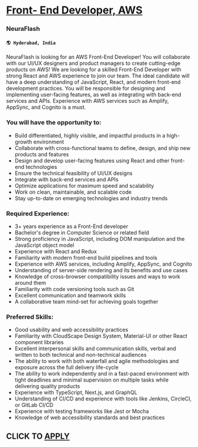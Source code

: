 # [Front- End Developer, AWS](https://www.remotewlb.com/apply/front-end-developer-aws-92974)  
### NeuraFlash  
#### `🌎 Hyderabad, India`  

NeuraFlash is looking for an AWS Front-End Developer! You will collaborate with our UI/UX designers and product managers to create cutting-edge products on AWS! We are looking for a skilled Front-End Developer with strong React and AWS experience to join our team. The ideal candidate will have a deep understanding of JavaScript, React, and modern front-end development practices. You will be responsible for designing and implementing user-facing features, as well as integrating with back-end services and APIs. Experience with AWS services such as Amplify, AppSync, and Cognito is a must.

### You will have the opportunity to:

  * Build differentiated, highly visible, and impactful products in a high-growth environment
  * Collaborate with cross-functional teams to define, design, and ship new products and features
  * Design and develop user-facing features using React and other front-end technologies
  * Ensure the technical feasibility of UI/UX designs
  * Integrate with back-end services and APIs
  * Optimize applications for maximum speed and scalability
  * Work on clean, maintainable, and scalable code
  * Stay up-to-date on emerging technologies and industry trends

### Required Experience:

  * 3+ years experience as a Front-End developer
  * Bachelor's degree in Computer Science or related field
  * Strong proficiency in JavaScript, including DOM manipulation and the JavaScript object model
  * Experience with React and Redux
  * Familiarity with modern front-end build pipelines and tools
  * Experience with AWS services, including Amplify, AppSync, and Cognito
  * Understanding of server-side rendering and its benefits and use cases
  * Knowledge of cross-browser compatibility issues and ways to work around them
  * Familiarity with code versioning tools such as Git
  * Excellent communication and teamwork skills
  * A collaborative team mind-set for achieving goals together

### Preferred Skills:

  * Good usability and web accessibility practices
  * Familiarity with CloudScape Design System, Material-UI or other React component libraries
  * Excellent interpersonal skills and communication skills, verbal and written to both technical and non-technical audiences
  * The ability to work with both waterfall and agile methodologies and exposure across the full delivery life-cycle
  * The ability to work independently and in a fast-paced environment with tight deadlines and minimal supervision on multiple tasks while delivering quality products
  * Experience with TypeScript, Next.js, and GraphQL
  * Understanding of CI/CD and experience with tools like Jenkins, CircleCI, or GitLab CI/CD
  * Experience with testing frameworks like Jest or Mocha
  * Knowledge of web accessibility standards and best practices

  
## CLICK TO [APPLY](https://www.remotewlb.com/apply/front-end-developer-aws-92974)

